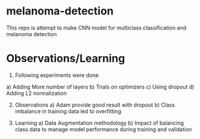 # melanoma-detection
This repo is attempt to make CNN model for multiclass classification and melanoma detection

# Observations/Learning
1. Following experiments were done

a) Adding More number of layers
b) Trials on optimizers
c) Using dropout
d) Adding L2 normalization

2. Observations
a) Adam provide good result with dropout 
b) Class imbalance in training data led to overfitting

3. Learning
a) Data Augmentation methodology
b) Impact of balancing class data to manage model performance during training and validation
